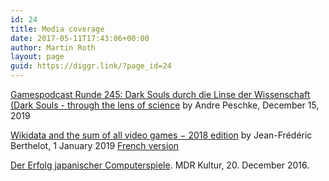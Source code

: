 ```yaml
---
id: 24
title: Media coverage
date: 2017-05-11T17:43:06+00:00
author: Martin Roth
layout: page
guid: https://diggr.link/?page_id=24
---
```


[Gamespodcast Runde 245: Dark Souls durch die Linse der Wissenschaft (Dark Souls - through the lens of science](https://www.gamespodcast.de/2019/12/15/runde-245-dark-souls-durch-die-linse-der-wissenschaft/) by Andre Peschke, December 15, 2019

[Wikidata and the sum of all video games − 2018 edition](https://commonists.wordpress.com/2019/01/01/wikidata-and-the-sum-of-all-video-games-%e2%88%92-2018-edition/) by Jean-Frédéric Berthelot, 1 January 2019
[French version](https://www.lehir.net/wikidata-et-la-somme-de-tous-les-jeux-video-edition-2018/)

[Der Erfolg japanischer Computerspiele](http://www.mdr.de/kultur/radio-tv/radio/ipg/sendung705784_date-2016-12-20_ipgctx-true_zc-29c86ef2.html). MDR Kultur, 20. December 2016.
